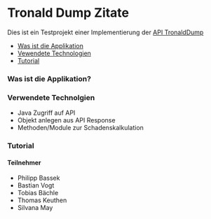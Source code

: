 # Tronald Dump Zitate
Dies ist ein Testprojekt einer Implementierung der [API TronaldDump](https://docs.tronalddump.io/)
* [Was ist die Applikation](#general-info)
* [Vewendete Technologien](#technologies)
* [Tutorial](#tutorial)



### Was ist die Applikation?

### Verwendete Technolgien
* Java Zugriff auf API
* Objekt anlegen aus API Response
* Methoden/Module zur Schadenskalkulation

### Tutorial



#### Teilnehmer
* Philipp Bassek
* Bastian Vogt
* Tobias Bächle
* Thomas Keuthen
* Silvana May
